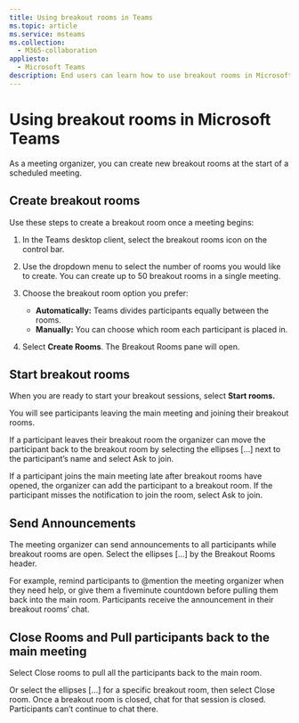 ```yaml
---
title: Using breakout rooms in Teams
ms.topic: article
ms.service: msteams
ms.collection: 
  - M365-collaboration
appliesto: 
  - Microsoft Teams
description: End users can learn how to use breakout rooms in Microsoft Teams
---
```


# Using breakout rooms in Microsoft Teams

As a meeting organizer, you can create new breakout rooms at the start of a scheduled meeting.

## Create breakout rooms

Use these steps to create a breakout room once a meeting begins:

1. In the Teams desktop client, select the breakout rooms icon on the control bar.

2. Use the dropdown menu to select the number of rooms you would like to create. You can create up to 50 breakout rooms in a single meeting.

3. Choose the breakout room option you prefer:

    - **Automatically:** Teams divides participants equally between the rooms.
    - **Manually:** You can choose which room each participant is placed in.

4. Select **Create Rooms**. The Breakout Rooms pane will open.

## Start breakout rooms

When you are ready to start your breakout sessions, select **Start rooms.**

You will see participants leaving the main meeting and joining their breakout rooms.

If a participant leaves their breakout room the organizer can move the participant back to the breakout room by selecting the ellipses […] next to the participant’s name and select Ask to join.

If a participant joins the main meeting late after breakout rooms have opened, the organizer can add the participant to a breakout room. If the participant misses the notification to join the room, select Ask to join.

## Send Announcements

The meeting organizer can send announcements to all participants while breakout rooms are open. Select the ellipses […] by the Breakout Rooms header.

For example, remind participants to @mention the meeting organizer when they need help, or give them a fiveminute countdown before pulling them back into the main room.
Participants receive the announcement in their breakout rooms’ chat.

## Close Rooms and Pull participants back to the main meeting

Select Close rooms to pull all the participants back to the main room.

Or select the ellipses […] for a specific breakout room, then select Close room.
Once a breakout room is closed, chat for that session is closed. Participants can’t continue to chat there.
